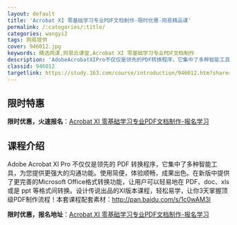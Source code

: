 ```yaml
---
layout: default
title: 'Acrobat XI 零基础学习专业PDF文档制作-限时优惠-网易精品课'
permalink: /:categories/:title/
categories: wangyi2
tags: 网易提供
cover: 946012.jpg
keywords: 精选网课,网易云课堂,Acrobat XI 零基础学习专业PDF文档制作
description: 'AdobeAcrobatXIPro不仅仅是领先的PDF转换程序，它集中了多种智能工具，为您提供更强大的沟通功能。使用简便'
classid: 946012
targetlink: https://study.163.com/course/introduction/946012.htm?share=1&shareId=1025206652&utm_campaign=share&utm_medium=iphoneShare&utm_source=&utm_u=1025206652
---
```


## 限时特惠

**限时优惠，火速报名**：[Acrobat XI 零基础学习专业PDF文档制作-报名学习](https://study.163.com/course/introduction/946012.htm?share=1&shareId=1025206652&utm_campaign=share&utm_medium=iphoneShare&utm_source=&utm_u=1025206652)

## 课程介绍

Adobe Acrobat XI Pro 不仅仅是领先的 PDF 转换程序，它集中了多种智能工具，为您提供更强大的沟通功能。使用简便，体验顺畅，成果出色。在新版中提供了更完善的Microsoft Office格式转换功能，让用户可以轻易地在 PDF、doc、xls 或是 ppt 等格式间转换。设计传说出品的XI版本课程，轻松易学，让你3天掌握顶级PDF制作流程！本套课程配套素材：http://pan.baidu.com/s/1c0wAM3I

**限时优惠，报名地址**：[Acrobat XI 零基础学习专业PDF文档制作-报名学习](https://study.163.com/course/introduction/946012.htm?share=1&shareId=1025206652&utm_campaign=share&utm_medium=iphoneShare&utm_source=&utm_u=1025206652)

